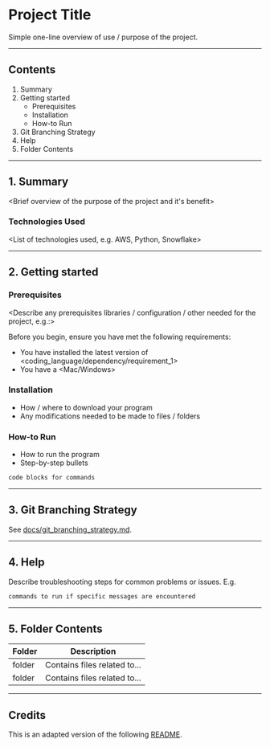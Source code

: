 # Project Title

Simple one-line overview of use / purpose of the project.

---

## Contents

1. Summary
2. Getting started
    * Prerequisites
    * Installation
    * How-to Run
3. Git Branching Strategy
4. Help
5. Folder Contents

---

## 1. Summary

<Brief overview of the purpose of the project and it's benefit>

### Technologies Used

<List of technologies used, e.g. AWS, Python, Snowflake>

---

## 2. Getting started

### Prerequisites

<Describe any prerequisites libraries / configuration / other needed for the project, e.g.:>

Before you begin, ensure you have met the following requirements:

* You have installed the latest version of <coding_language/dependency/requirement_1>
* You have a <Mac/Windows>

### Installation

* How / where to download your program
* Any modifications needed to be made to files / folders

### How-to Run

* How to run the program
* Step-by-step bullets

```bash
code blocks for commands
```

---

## 3. Git Branching Strategy

See [docs/git_branching_strategy.md](docs/git_branching_strategy.md).

---

## 4. Help

Describe troubleshooting steps for common problems or issues. E.g.

```bash
commands to run if specific messages are encountered
```

---

## 5. Folder Contents

| Folder | Description                  |
| -------| -----------------------------|
| folder | Contains files related to... |
| folder | Contains files related to... |

---

## Credits

This is an adapted version of the following [README](https://gist.github.com/DomPizzie/7a5ff55ffa9081f2de27c315f5018afc).
